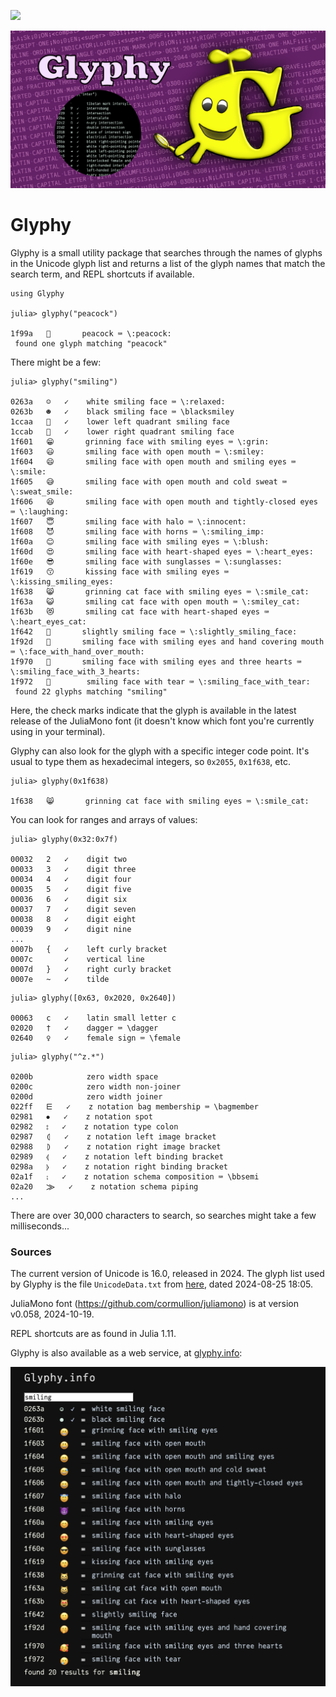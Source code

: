 [![][gh-actions-img]][gh-actions-url]

![glyphy splash image](docs/src/assets/figures/glyphy-social-media-preview.png)

# Glyphy

Glyphy is a small utility package that searches
through the names of glyphs in the Unicode glyph
list and returns a list of the glyph names that
match the search term, and REPL shortcuts if
available.

```julia-term
using Glyphy

julia> glyphy("peacock")

1f99a   🦚       peacock ⌨ \:peacock:
 found one glyph matching "peacock"
``` 

There might be a few:

```julia-term
julia> glyphy("smiling")

0263a   ☺   ✓    white smiling face ⌨ \:relaxed:
0263b   ☻   ✓    black smiling face ⌨ \blacksmiley
1ccaa   𜲪   ✓    lower left quadrant smiling face
1ccab   𜲫   ✓    lower right quadrant smiling face
1f601   😁       grinning face with smiling eyes ⌨ \:grin:
1f603   😃       smiling face with open mouth ⌨ \:smiley:
1f604   😄       smiling face with open mouth and smiling eyes ⌨ \:smile:
1f605   😅       smiling face with open mouth and cold sweat ⌨ \:sweat_smile:
1f606   😆       smiling face with open mouth and tightly-closed eyes ⌨ \:laughing:
1f607   😇       smiling face with halo ⌨ \:innocent:
1f608   😈       smiling face with horns ⌨ \:smiling_imp:
1f60a   😊       smiling face with smiling eyes ⌨ \:blush:
1f60d   😍       smiling face with heart-shaped eyes ⌨ \:heart_eyes:
1f60e   😎       smiling face with sunglasses ⌨ \:sunglasses:
1f619   😙       kissing face with smiling eyes ⌨ \:kissing_smiling_eyes:
1f638   😸       grinning cat face with smiling eyes ⌨ \:smile_cat:
1f63a   😺       smiling cat face with open mouth ⌨ \:smiley_cat:
1f63b   😻       smiling cat face with heart-shaped eyes ⌨ \:heart_eyes_cat:
1f642   🙂       slightly smiling face ⌨ \:slightly_smiling_face:
1f92d   🤭       smiling face with smiling eyes and hand covering mouth ⌨ \:face_with_hand_over_mouth:
1f970   🥰       smiling face with smiling eyes and three hearts ⌨ \:smiling_face_with_3_hearts:
1f972   🥲        smiling face with tear ⌨ \:smiling_face_with_tear:
 found 22 glyphs matching "smiling"
```

Here, the check marks indicate that the glyph is available in
the latest release of the JuliaMono font (it doesn't know
which font you're currently using in your terminal).

Glyphy can also look for the glyph with a specific integer
code point. It's usual to type them as hexadecimal integers,
so `0x2055`, `0x1f638`, etc.

```julia-term
julia> glyphy(0x1f638)

1f638   😸       grinning cat face with smiling eyes ⌨ \:smile_cat:
```

You can look for ranges and arrays of values:

```julia-term
julia> glyphy(0x32:0x7f)

00032   2   ✓    digit two
00033   3   ✓    digit three
00034   4   ✓    digit four
00035   5   ✓    digit five
00036   6   ✓    digit six
00037   7   ✓    digit seven
00038   8   ✓    digit eight
00039   9   ✓    digit nine
...
0007b   {   ✓    left curly bracket
0007c       ✓    vertical line
0007d   }   ✓    right curly bracket
0007e   ~   ✓    tilde
```

```julia-term
julia> glyphy([0x63, 0x2020, 0x2640])

00063   c   ✓    latin small letter c
02020   †   ✓    dagger ⌨ \dagger
02640   ♀   ✓    female sign ⌨ \female
```

```julia-term
julia> glyphy("^z.*")

0200b   ​         zero width space
0200c   ‌         zero width non-joiner
0200d   ‍         zero width joiner
022ff   ⋿   ✓    z notation bag membership ⌨ \bagmember
02981   ⦁   ✓    z notation spot
02982   ⦂   ✓    z notation type colon
02987   ⦇   ✓    z notation left image bracket
02988   ⦈   ✓    z notation right image bracket
02989   ⦉   ✓    z notation left binding bracket
0298a   ⦊   ✓    z notation right binding bracket
02a1f   ⨟   ✓    z notation schema composition ⌨ \bbsemi
02a20   ⨠   ✓    z notation schema piping
...
```

There are over 30,000 characters to search, so searches
might take a few milliseconds...

### Sources

The current version of Unicode is 16.0, released in 2024.
The glyph list used by Glyphy is the file `UnicodeData.txt` from
[here](http://www.unicode.org/Public/UNIDATA/), dated 2024-08-25 18:05.

JuliaMono font (https://github.com/cormullion/juliamono) is at version v0.058, 2024-10-19.

REPL shortcuts are as found in Julia 1.11.

Glyphy is also available as a web service, at [glyphy.info](https://glyphy.info):

![glyphy.info](docs/src/assets/figures/glyphy-info.png)

[gh-actions-img]: https://github.com/cormullion/Glyphy.jl/workflows/CI/badge.svg
[gh-actions-url]: https://github.com/cormullion/Glyphy.jl/actions?query=workflow%3ACI